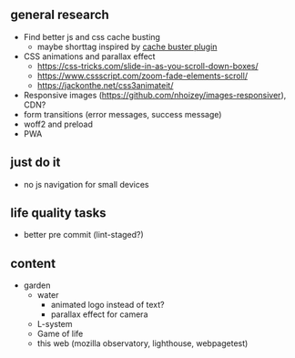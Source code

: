 ## general research
* Find better js and css cache busting
  * maybe shorttag inspired by [cache buster plugin](https://github.com/mightyplow/eleventy-plugin-cache-buster)
* CSS animations and parallax effect
  * https://css-tricks.com/slide-in-as-you-scroll-down-boxes/
  * https://www.cssscript.com/zoom-fade-elements-scroll/
  * https://jackonthe.net/css3animateit/
* Responsive images (https://github.com/nhoizey/images-responsiver), CDN?
* form transitions (error messages, success message)
* woff2 and preload
* PWA
    
## just do it
* no js navigation for small devices

## life quality tasks
* better pre commit (lint-staged?)

## content
* garden
    - water
        - animated logo instead of text?
        - parallax effect for camera
    - L-system
    - Game of life
    - this web (mozilla observatory, lighthouse, webpagetest)
